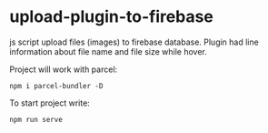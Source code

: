 # upload-plugin-to-firebase
js script upload files (images) to firebase database. 
Plugin had line information about file name and file size while hover.


Project will work with parcel:
```
npm i parcel-bundler -D
```
To start project write:
```
npm run serve
```
